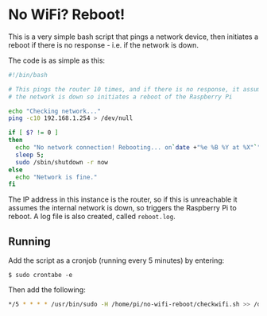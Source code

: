 # No WiFi? Reboot!

This is a very simple bash script that pings a network device, then initiates a reboot if there is no response - i.e. if the network is down.

The code is as simple as this:

```bash
#!/bin/bash

# This pings the router 10 times, and if there is no response, it assumes  #
# the network is down so initiates a reboot of the Raspberry Pi            #

echo "Checking network..."
ping -c10 192.168.1.254 > /dev/null

if [ $? != 0 ]
then
  echo "No network connection! Rebooting... on`date +"%e %B %Y at %X"`" >> reboot.log
  sleep 5;
  sudo /sbin/shutdown -r now
else
  echo "Network is fine."
fi
```

The IP address in this instance is the router, so if this is unreachable it assumes the internal network is down, so triggers the Raspberry Pi to reboot. A log file is also created, called `reboot.log`.

## Running

Add the script as a cronjob (running every 5 minutes) by entering:

```shell
$ sudo crontabe -e
```

Then add the following:

```bash
*/5 * * * * /usr/bin/sudo -H /home/pi/no-wifi-reboot/checkwifi.sh >> /dev/null 2>&1
```

